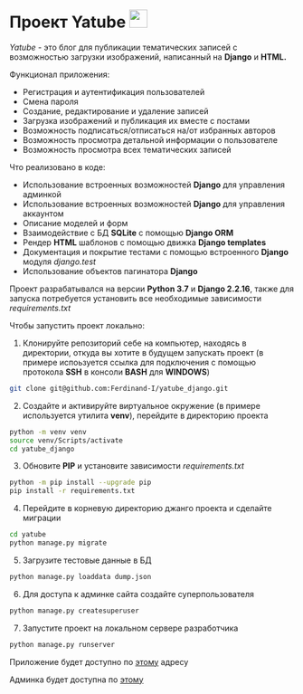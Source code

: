 # Проект Yatube <img src="https://www.pinclipart.com/picdir/big/530-5305941_youtube-logo-computer-icons-black-transparent-youtube-icon.png" width=32>

*Yatube* - это блог для публикации тематических записей с возможностью загрузки изображений, написанный на **Django** и **HTML.**

Функционал приложения:
* Регистрация и аутентификация пользователей
* Смена пароля
* Создание, редактирование и удаление записей
* Загрузка изображений и публикация их вместе с постами
* Возможность подписаться/отписаться на/от избранных авторов
* Возможность просмотра детальной информации о пользователе
* Возможность просмотра всех тематических записей

Что реализовано в коде:
* Использование встроенных возможностей **Django** для управления админкой
* Использование встроенных возможностей **Django** для управления аккаунтом
* Описание моделей и форм
* Взаимодействие с БД **SQLite** с помощью **Django ORM**
* Рендер **HTML** шаблонов с помощью движка **Django templates**
* Документация и покрытие тестами с помощью встроенного **Django** модуля *django.test*
* Использование объектов пагинатора **Django**

Проект разрабатывался на версии <b>Python 3.7</b> и <b>Django 2.2.16</b>, также для запуска потребуется установить все необходимые зависимости *requirements.txt*

Чтобы запустить проект локально:

1. Клонируйте репозиторий себе на компьютер, находясь в директории, откуда вы хотите в будущем запускать проект (в примере испоьзуется ссылка для подключения с помощью протокола **SSH** в консоли **BASH** для **WINDOWS**)

```BASH
git clone git@github.com:Ferdinand-I/yatube_django.git
```

2. Создайте и активируйте виртуальное окружение (в примере используется утилита **venv**), перейдите в директорию проекта

```BASH
python -m venv venv
source venv/Scripts/activate
cd yatube_django
```

3. Обновите **PIP** и установите зависимости *requirements.txt*

```BASH
python -m pip install --upgrade pip
pip install -r requirements.txt
```

4. Перейдите в корневую директорию джанго проекта и сделайте миграции

```BASH
cd yatube
python manage.py migrate
```

5. Загрузите тестовые данные в БД

```BASH
python manage.py loaddata dump.json
```

6. Для доступа к админке сайта создайте суперпользователя

```BASH
python manage.py createsuperuser
```

7. Запустите проект на локальном сервере разработчика

```BASH
python manage.py runserver
```

Приложение будет доступно по <a href="http://127.0.0.1:8000">этому</a> адресу

Админка будет доступна по <a href="http://127.0.0.1:8000/admin/">этому</a>
